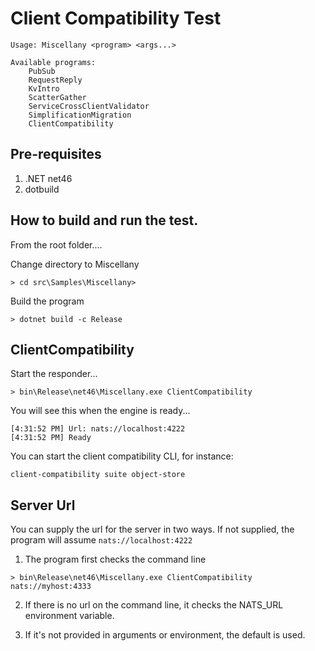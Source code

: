 ﻿# Client Compatibility Test

```text
Usage: Miscellany <program> <args...>

Available programs:
    PubSub
    RequestReply
    KvIntro
    ScatterGather
    ServiceCrossClientValidator
    SimplificationMigration
    ClientCompatibility
```

## Pre-requisites

1. .NET net46
2. dotbuild

## How to build and run the test.

From the root folder....

Change directory to Miscellany

```shell
> cd src\Samples\Miscellany>
```

Build the program
```shell
> dotnet build -c Release
```

## ClientCompatibility

Start the responder...
```shell
> bin\Release\net46\Miscellany.exe ClientCompatibility
```

You will see this when the engine is ready... 
```shell
[4:31:52 PM] Url: nats://localhost:4222
[4:31:52 PM] Ready
```

You can start the client compatibility CLI, for instance:
```shell
client-compatibility suite object-store
```

## Server Url

You can supply the url for the server in two ways. If not supplied, the program will assume `nats://localhost:4222`

1. The program first checks the command line
```shell
> bin\Release\net46\Miscellany.exe ClientCompatibility nats://myhost:4333
```

2. If there is no url on the command line, it checks the NATS_URL environment variable.

3. If it's not provided in arguments or environment, the default is used.